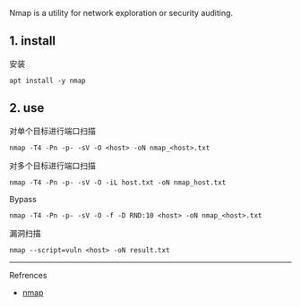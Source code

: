 Nmap is a utility for network exploration or security auditing.

## 1. install

安装

```
apt install -y nmap
```

## 2. use

对单个目标进行端口扫描

```
nmap -T4 -Pn -p- -sV -O <host> -oN nmap_<host>.txt
```

对多个目标进行端口扫描

```
nmap -T4 -Pn -p- -sV -O -iL host.txt -oN nmap_host.txt
```

Bypass

```
nmap -T4 -Pn -p- -sV -O -f -D RND:10 <host> -oN nmap_<host>.txt
```

漏洞扫描

```
nmap --script=vuln <host> -oN result.txt
```

---

Refrences

- [nmap](https://www.kali.org/tools/nmap/)
